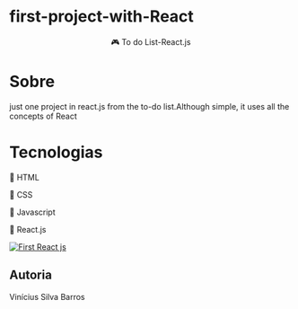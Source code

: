 # first-project-with-React

<p align="center" > &#127918 To do List-React.js </p>


# Sobre
just one project in react.js from the to-do list.Although simple, it uses all the concepts of React

# Tecnologias
<p> &#127919 HTML</p>
<p> &#127919 CSS </p>
<p> &#127919 Javascript <p>
<p> &#127919 React.js<p>


  <a href= "https://first-project-with-react.vercel.app/">![First React js](https://user-images.githubusercontent.com/58434465/132111738-34b693fa-55ca-479b-a3a3-869d0d08c328.gif)
</a>

## Autoria

Vinícius Silva Barros

